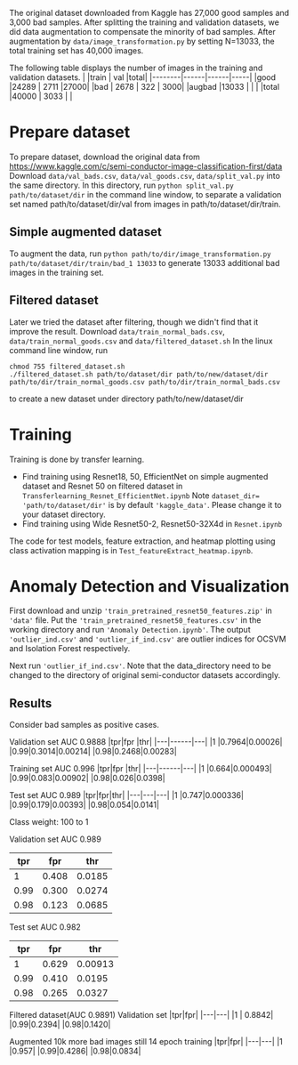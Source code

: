 
The original dataset downloaded from Kaggle has 27,000 good samples and 3,000 bad samples.
After splitting the training and validation datasets, we did data augmentation to compensate the minority of bad samples.
After augmentation by `data/image_transformation.py` by setting N=13033, the total training set has 40,000 images.

The following table displays the number of images in the training and validation datasets.
|        |train | val  |total|
|--------|------|------|-----|
|good    |24289 | 2711 |27000|
|bad     | 2678 |  322 | 3000|
|augbad  |13033 |      |     |
|total   |40000 | 3033 |     |

Prepare dataset
=======

To prepare dataset, download the original data from https://www.kaggle.com/c/semi-conductor-image-classification-first/data
Download `data/val_bads.csv`, `data/val_goods.csv`, `data/split_val.py`
into the same directory. In this directory, run
`python split_val.py path/to/dataset/dir`
in the command line window, to separate a validation set named path/to/dataset/dir/val from images in path/to/dataset/dir/train.

Simple augmented dataset
-------------
To augment the data, run
`python path/to/dir/image_transformation.py path/to/dataset/dir/train/bad_1 13033`
to generate 13033 additional bad images in the training set. 

Filtered dataset
-------------
Later we tried the dataset after filtering, though we didn't find that it improve the result.
Download `data/train_normal_bads.csv`, `data/train_normal_goods.csv` and `data/filtered_dataset.sh`
In the linux command line window, run
```
chmod 755 filtered_dataset.sh
./filtered_dataset.sh path/to/dataset/dir path/to/new/dataset/dir path/to/dir/train_normal_goods.csv path/to/dir/train_normal_bads.csv
```
to create a new dataset under directory path/to/new/dataset/dir


Training
========
Training is done by transfer learning. 
* Find training using Resnet18, 50, EfficientNet on simple augmented dataset and Resnet 50 on filtered dataset in `Transferlearning_Resnet_EfficientNet.ipynb`
Note `dataset_dir= 'path/to/dataset/dir'` is by default `'kaggle_data'`. Please change it to your dataset directory.
* Find training using Wide Resnet50-2, Resnet50-32X4d in `Resnet.ipynb` 


The code for test models, feature extraction, and heatmap plotting using class activation mapping is in `Test_featureExtract_heatmap.ipynb`.
	

Anomaly Detection and Visualization
========
First download and unzip `'train_pretrained_resnet50_features.zip'` in `'data'` file. Put the `'train_pretrained_resnet50_features.csv'` in the working directory and run `'Anomaly Detection.ipynb'`.
The output `'outlier_ind.csv'` and `'outlier_if_ind.csv'` are outlier indices for OCSVM and Isolation Forest respectively.

Next run `'outlier_if_ind.csv'`. Note that the data_directory need to be changed to the directory of original semi-conductor datasets accordingly.

Results
-------
Consider bad samples as positive cases.

Validation set AUC 0.9888
|tpr|fpr   |thr|
|---|------|---|
|1  |0.7964|0.00026|
|0.99|0.3014|0.00214|
|0.98|0.2468|0.00283|

Training set AUC 0.996
|tpr|fpr   |thr|
|---|------|---|
|1 |0.664|0.000493|
|0.99|0.083|0.00902|
|0.98|0.026|0.0398|

Test set AUC 0.989
|tpr|fpr|thr|
|---|---|---|
|1  |0.747|0.000336|
|0.99|0.179|0.00393|
|0.98|0.054|0.0141|

Class weight: 100 to 1

Validation set AUC 0.989

|tpr|fpr|thr|
|---|---|---|
|1|0.408|0.0185|
|0.99|0.300|0.0274|
|0.98|0.123|0.0685|

Test set AUC 0.982

|tpr|fpr|thr|
|---|---|---|
|1|0.629|0.00913|
|0.99|0.410|0.0195|
|0.98|0.265|0.0327|

Filtered dataset(AUC 0.9891)
Validation set
|tpr|fpr|
|---|---|
|1 | 0.8842|
|0.99|0.2394|
|0.98|0.1420|

Augmented 10k more bad images still 14 epoch training 
|tpr|fpr|
|---|---|
|1  |0.957|
|0.99|0.4286|
|0.98|0.0834|
